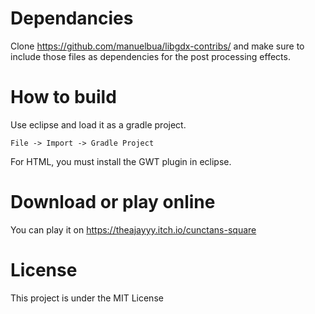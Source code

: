 # Dependancies

Clone https://github.com/manuelbua/libgdx-contribs/ and make sure to include those files as dependencies for the post processing effects.

# How to build

Use eclipse and load it as a gradle project.

`File -> Import -> Gradle Project`

For HTML, you must install the GWT plugin in eclipse.

# Download or play online

You can play it on https://theajayyy.itch.io/cunctans-square

# License

This project is under the MIT License
